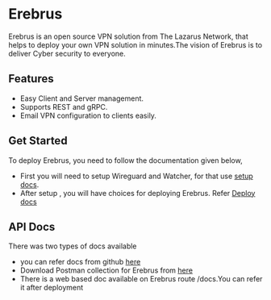 # Erebrus
  Erebrus is an open source VPN solution from The Lazarus Network, that helps to deploy your own VPN solution in
  minutes.The vision of Erebrus is to deliver Cyber security to everyone.

## Features 
- Easy Client and Server management.
- Supports REST and gRPC.
- Email VPN configuration to clients easily.

## Get Started
  To deploy Erebrus, you need to follow the documentation given below,
- First you will need to setup Wireguard and Watcher, for that use [setup docs](https://github.com/TheLazarusNetwork/erebrus/blob/main/docs/setup.md).
- After setup , you will have choices for deploying Erebrus. Refer [Deploy docs](https://github.com/TheLazarusNetwork/erebrus/blob/main/docs/deploy.md)

## API Docs
  There was two types of docs available
- you can refer docs from github [here](https://github.com/TheLazarusNetwork/erebrus/blob/main/docs/docs.md)
- Download Postman collection  for Erebrus from [here](https://github.com/TheLazarusNetwork/erebrus/blob/main/docs/Erebrus.postman_collection.json)
- There is a web based doc available on Erebrus route /docs.You can refer it after deployment 